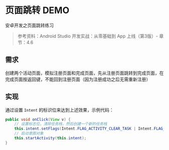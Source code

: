 # 页面跳转 DEMO

安卓开发之页面跳转练习

> 参考资料：Android Studio 开发实战：从零基础到 App 上线（第3版）- 章节：4.6

## 需求

创建两个活动页面，模拟注册页面和完成页面，先从注册页面跳转到完成页面，在完成页面按返回键，不能回到注册页面（因为注册成功之后无需重新注册）

## 实现

通过设置 `Intent` 的标识位来达到上述效果，示例代码：

```java
public void onClick(View v) {
    // 设置标志位，清除任务栈，然后创建一个新的任务栈
    this.intent.setFlags(Intent.FLAG_ACTIVITY_CLEAR_TASK | Intent.FLAG_ACTIVITY_NEW_TASK);
    // 启动意图对象
    this.startActivity(this.intent);
}
```
